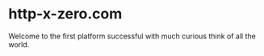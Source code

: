# http-x-zero.com
Welcome to the first platform successful with much curious think of all the world.
